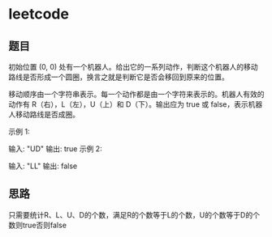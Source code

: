 # leetcode
## 题目
初始位置 (0, 0) 处有一个机器人。给出它的一系列动作，判断这个机器人的移动路线是否形成一个圆圈，换言之就是判断它是否会移回到原来的位置。

移动顺序由一个字符串表示。每一个动作都是由一个字符来表示的。机器人有效的动作有 R（右），L（左），U（上）和 D（下）。输出应为 true 或 false，表示机器人移动路线是否成圈。

示例 1:

输入: "UD"
输出: true
示例 2:

输入: "LL"
输出: false

## 思路

只需要统计R、L、U、D的个数，满足R的个数等于L的个数，U的个数等于D的个数则true否则false
